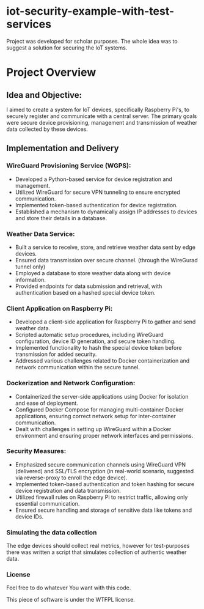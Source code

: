 # iot-security-example-with-test-services

Project was developed for scholar purposes.
The whole idea was to suggest a solution for securing the IoT systems.

# Project Overview
## Idea and Objective:
I aimed to create a system for IoT devices, specifically Raspberry Pi's, to securely register and communicate with a central server.
The primary goals were secure device provisioning, management and transmission of weather data collected by these devices.

## Implementation and Delivery

### WireGuard Provisioning Service (WGPS):

- Developed a Python-based service for device registration and management.
- Utilized WireGuard for secure VPN tunneling to ensure encrypted communication.
- Implemented token-based authentication for device registration.
- Established a mechanism to dynamically assign IP addresses to devices and store their details in a database.


### Weather Data Service:

- Built a service to receive, store, and retrieve weather data sent by edge devices.
- Ensured data transmission over secure channel. (through the WireGurad tunnel only)
- Employed a database to store weather data along with device information.
- Provided endpoints for data submission and retrieval, with authentication based on a hashed special device token.


### Client Application on Raspberry Pi:

- Developed a client-side application for Raspberry Pi to gather and send weather data.
- Scripted automatic setup procedures, including WireGuard configuration, device ID generation, and secure token handling.
- Implemented functionality to hash the special device token before transmission for added security.
- Addressed various challenges related to Docker containerization and network communication within the secure tunnel.


### Dockerization and Network Configuration:

- Containerized the server-side applications using Docker for isolation and ease of deployment.
- Configured Docker Compose for managing multi-container Docker applications, ensuring correct network setup for inter-container communication.
- Dealt with challenges in setting up WireGuard within a Docker environment and ensuring proper network interfaces and permissions.


### Security Measures:

- Emphasized secure communication channels using WireGuard VPN (delivered) and SSL/TLS encryption (in real-world scenario, suggested via reverse-proxy to enroll the edge device).
- Implemented token-based authentication and token hashing for secure device registration and data transmission.
- Utilized firewall rules on Raspberry Pi to restrict traffic, allowing only essential communication.
- Ensured secure handling and storage of sensitive data like tokens and device IDs.


### Simulating the data collection
The edge devices should collect real metrics, however for test-purposes there was written a script that simulates collection of authentic weather data.

### License
Feel free to do whatever You want with this code.

This piece of software is under the WTFPL license.
